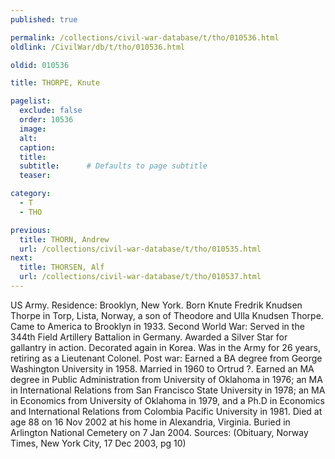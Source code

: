 ```yaml
---
published: true

permalink: /collections/civil-war-database/t/tho/010536.html
oldlink: /CivilWar/db/t/tho/010536.html

oldid: 010536

title: THORPE, Knute

pagelist:
  exclude: false
  order: 10536
  image: 
  alt:
  caption:
  title:
  subtitle:      # Defaults to page subtitle
  teaser:

category: 
  - T 
  - THO

previous:
  title: THORN, Andrew
  url: /collections/civil-war-database/t/tho/010535.html  
next:
  title: THORSEN, Alf
  url: /collections/civil-war-database/t/tho/010537.html   
---
```

US Army. Residence: Brooklyn, New York. Born Knute Fredrik Knudsen Thorpe in Torp, Lista, Norway, a son of Theodore and Ulla Knudsen Thorpe. Came to America to Brooklyn in 1933. Second World War: Served in the 344th Field Artillery Battalion in Germany. Awarded a Silver Star for gallantry in action. Decorated again in Korea. Was in the Army for 26 years, retiring as a Lieutenant Colonel. Post war: Earned a BA degree from George Washington University in 1958. Married in 1960 to Ortrud ?. Earned an MA degree in Public Administration from University of Oklahoma in 1976; an MA in International Relations from San Francisco State University in 1978; an MA in Economics from University of Oklahoma in 1979, and a Ph.D in Economics and International Relations from Colombia Pacific University in 1981. Died at age 88 on 16 Nov 2002 at his home in Alexandria, Virginia. Buried in Arlington National Cemetery on 7 Jan 2004. Sources: (Obituary, Norway Times, New York City, 17 Dec 2003, pg 10)